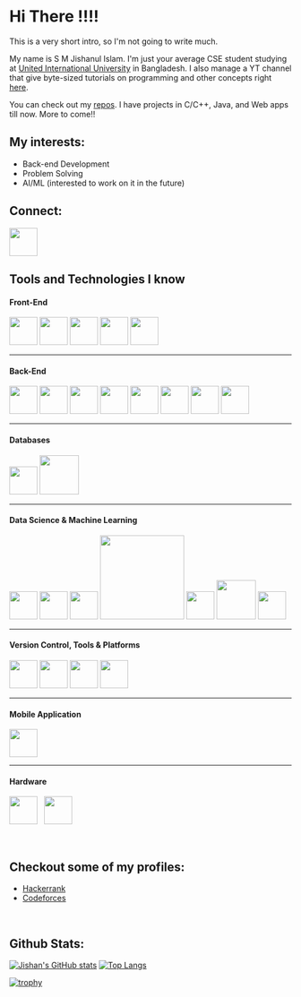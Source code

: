 # Hi There !!!!

This is a very short intro, so I'm not going to write much.

My name is S M Jishanul Islam. I'm just your average CSE student studying at <a href="https://www.uiu.ac.bd/">United International University</a> in Bangladesh. I also manage a YT channel that give byte-sized tutorials on programming and other concepts right <a href="https://www.youtube.com/channel/UCBPx5197X-5F-UyZ2XUmzmg">here</a>.

You can check out my <a href="https://github.com/S-M-J-I?tab=repositories">repos</a>. I have projects in C/C++, Java, and Web apps till now. More to come!!

## My interests:
- Back-end Development
- Problem Solving
- AI/ML (interested to work on it in the future)

## Connect:
<a target="_blank" href="https://www.linkedin.com/in/s-m-jishanul-islam-709b0b1a7/"><img src="https://cdn.jsdelivr.net/gh/devicons/devicon/icons/linkedin/linkedin-original.svg" style="width: 50px" /></a>

## Tools and Technologies I know

#### Front-End
<img src="https://cdn.jsdelivr.net/gh/devicons/devicon/icons/html5/html5-original.svg" style="width: 50px"/> <img src="https://cdn.jsdelivr.net/gh/devicons/devicon/icons/css3/css3-original.svg" style="width: 50px"/> <img src="https://cdn.jsdelivr.net/gh/devicons/devicon/icons/javascript/javascript-original.svg" style="width: 50px"/> <img src="https://cdn.jsdelivr.net/gh/devicons/devicon/icons/bootstrap/bootstrap-plain.svg" style="width: 50px;"/> <img src="https://cdn.jsdelivr.net/gh/devicons/devicon/icons/react/react-original.svg" style="width: 50px;"/>

<hr>

#### Back-End
<a href="https://github.com/S-M-J-I?tab=repositories&q=&type=&language=c&sort=" target="_blank"><img src="https://cdn.jsdelivr.net/gh/devicons/devicon/icons/c/c-original.svg" style="width: 50px"/></a> <a href="https://github.com/S-M-J-I?tab=repositories&q=&type=&language=c%2B%2B&sort=" target="_blank"><img src="https://cdn.jsdelivr.net/gh/devicons/devicon/icons/cplusplus/cplusplus-original.svg" style="width: 50px"/></a> <a href="https://github.com/S-M-J-I?tab=repositories&q=&type=&language=java&sort=" target="_blank"><img src="https://cdn.jsdelivr.net/gh/devicons/devicon/icons/java/java-original.svg" style="width: 50px"/></a> <img src="https://cdn.jsdelivr.net/gh/devicons/devicon/icons/nodejs/nodejs-original.svg" style="width: 50px"/> <img src="https://cdn.jsdelivr.net/gh/devicons/devicon/icons/express/express-original.svg" style="width: 50px;"/> <img src="https://cdn.jsdelivr.net/gh/devicons/devicon/icons/php/php-original.svg" style="width: 50px;"/> <img src="https://cdn.jsdelivr.net/gh/devicons/devicon/icons/dart/dart-original.svg" style="width: 50px;"/> <img src="https://cdn.jsdelivr.net/gh/devicons/devicon/icons/python/python-original.svg" style="width: 50px;"/>

<hr>

#### Databases
<img src="https://cdn.jsdelivr.net/gh/devicons/devicon/icons/mongodb/mongodb-original-wordmark.svg" style="width: 50px;"/> <img src="https://cdn.jsdelivr.net/gh/devicons/devicon/icons/mysql/mysql-original-wordmark.svg" style="width: 70px;"/>

<hr>

#### Data Science & Machine Learning
<img src="https://cdn.jsdelivr.net/gh/devicons/devicon/icons/jupyter/jupyter-original-wordmark.svg" style="width: 50px;"/> <img src="https://cdn.jsdelivr.net/gh/devicons/devicon/icons/numpy/numpy-original.svg" style="width: 50px;"/> <img src="https://cdn.jsdelivr.net/gh/devicons/devicon/icons/pandas/pandas-original-wordmark.svg" style="width: 50px;"/> <img src="https://matplotlib.org/stable/_images/sphx_glr_logos2_003.png" style="width: 150px;"/> <img src="https://seaborn.pydata.org/_images/logo-tall-lightbg.svg" style="width: 50px;"/> <img src="https://upload.wikimedia.org/wikipedia/commons/thumb/0/05/Scikit_learn_logo_small.svg/260px-Scikit_learn_logo_small.svg.png?20180808062052" style="width: 70px;"/> <img src="https://cdn.jsdelivr.net/gh/devicons/devicon/icons/tensorflow/tensorflow-original.svg" style="width: 50px;"/> 




<hr>

#### Version Control, Tools & Platforms
<img src="https://cdn.jsdelivr.net/gh/devicons/devicon/icons/github/github-original.svg" style="width: 50px;"/> <img src="https://cdn.jsdelivr.net/gh/devicons/devicon/icons/git/git-original.svg" style="width: 50px;"/> <img src="https://cdn.jsdelivr.net/gh/devicons/devicon/icons/heroku/heroku-original-wordmark.svg" style="width: 50px;"/>  <img src="https://cdn.jsdelivr.net/gh/devicons/devicon/icons/firebase/firebase-plain.svg" style="width: 50px;"/> 

<hr>

#### Mobile Application
<img src="https://cdn.jsdelivr.net/gh/devicons/devicon/icons/flutter/flutter-original.svg" style="width: 50px;"/>

<hr>

#### Hardware
<img src="https://cdn.jsdelivr.net/gh/devicons/devicon/icons/arduino/arduino-original-wordmark.svg" style="width: 50px;"/>  &nbsp; <img src="https://cdn.jsdelivr.net/gh/devicons/devicon/icons/embeddedc/embeddedc-original.svg" style="width: 50px;"/> 

<br>

## Checkout some of my profiles:
- <a target="_blank" href="https://www.hackerrank.com/sislam201024">Hackerrank</a>
- <a target="_blank" href="https://codeforces.com/profile/jishanlion">Codeforces</a>

<br>

## Github Stats:

[![Jishan's GitHub stats](https://github-readme-stats.vercel.app/api?username=S-M-J-I&theme=radical&hide=issues&show_icons=true&count_private=true&hide_border=true)](https://github.com/anuraghazra/github-readme-stats)
[![Top Langs](https://github-readme-stats.vercel.app/api/top-langs/?username=S-M-J-I&layout=compact&theme=radical&langs_count=6&count_private=true&hide=html,css,handlebars&hide_border=true)](https://github.com/anuraghazra/github-readme-stats)

[![trophy](https://github-profile-trophy.vercel.app/?username=S-M-J-I&theme=monokai&row=1&title=Stars,Followers,Commit,PR,Repositories)](https://github.com/ryo-ma/github-profile-trophy)

